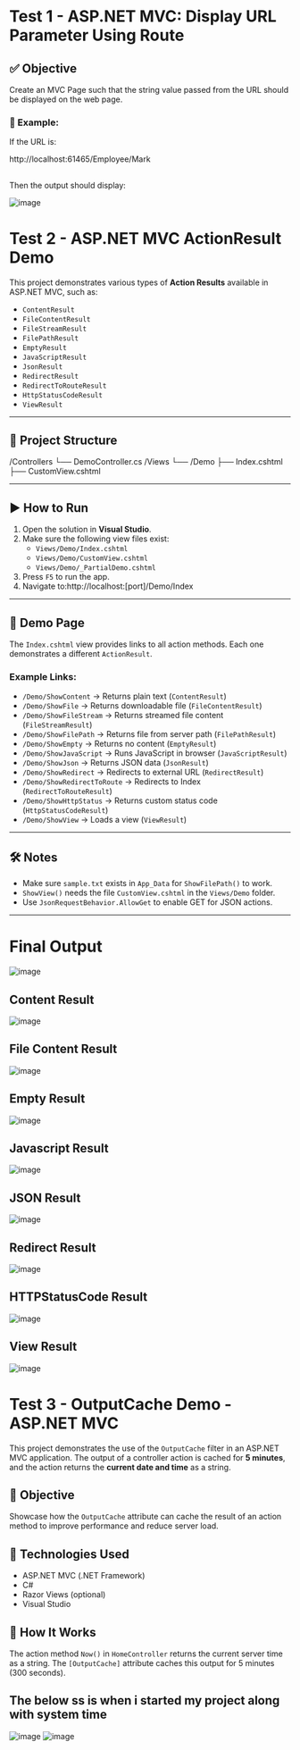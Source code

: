 # Test 1 - ASP.NET MVC: Display URL Parameter Using Route

## ✅ Objective

Create an MVC Page such that the string value passed from the URL should be displayed on the web page.

### 📌 Example:

If the URL is:

http://localhost:61465/Employee/Mark

## 
Then the output should display:

![image](https://github.com/user-attachments/assets/35fbf1c5-2c44-47cc-898c-c6e5c6f34809)

# Test 2 - ASP.NET MVC ActionResult Demo

This project demonstrates various types of **Action Results** available in ASP.NET MVC, such as:

- `ContentResult`
- `FileContentResult`
- `FileStreamResult`
- `FilePathResult`
- `EmptyResult`
- `JavaScriptResult`
- `JsonResult`
- `RedirectResult`
- `RedirectToRouteResult`
- `HttpStatusCodeResult`
- `ViewResult`

---

## 📂 Project Structure
/Controllers └── DemoController.cs /Views └── /Demo ├── Index.cshtml ├── CustomView.cshtml 


---

## ▶️ How to Run

1. Open the solution in **Visual Studio**.
2. Make sure the following view files exist:
   - `Views/Demo/Index.cshtml`
   - `Views/Demo/CustomView.cshtml`
   - `Views/Demo/_PartialDemo.cshtml`
3. Press `F5` to run the app.
4. Navigate to:http://localhost:[port]/Demo/Index

   
---

## 📄 Demo Page

The `Index.cshtml` view provides links to all action methods. Each one demonstrates a different `ActionResult`.

### Example Links:

- `/Demo/ShowContent` → Returns plain text (`ContentResult`)
- `/Demo/ShowFile` → Returns downloadable file (`FileContentResult`)
- `/Demo/ShowFileStream` → Returns streamed file content (`FileStreamResult`)
- `/Demo/ShowFilePath` → Returns file from server path (`FilePathResult`)
- `/Demo/ShowEmpty` → Returns no content (`EmptyResult`)
- `/Demo/ShowJavaScript` → Runs JavaScript in browser (`JavaScriptResult`)
- `/Demo/ShowJson` → Returns JSON data (`JsonResult`)
- `/Demo/ShowRedirect` → Redirects to external URL (`RedirectResult`)
- `/Demo/ShowRedirectToRoute` → Redirects to Index (`RedirectToRouteResult`)
- `/Demo/ShowHttpStatus` → Returns custom status code (`HttpStatusCodeResult`)
- `/Demo/ShowView` → Loads a view (`ViewResult`)

---

## 🛠️ Notes

- Make sure `sample.txt` exists in `App_Data` for `ShowFilePath()` to work.
- `ShowView()` needs the file `CustomView.cshtml` in the `Views/Demo` folder.
- Use `JsonRequestBehavior.AllowGet` to enable GET for JSON actions.

---
# Final Output
![image](https://github.com/user-attachments/assets/385547c9-9d4e-4585-9103-8bef78ac2205)

## Content Result 
![image](https://github.com/user-attachments/assets/500ac77d-e9d9-4ae0-ac33-92e5f86eabd7)

## File Content Result 
![image](https://github.com/user-attachments/assets/3fbc3fe1-db79-4efc-bbb0-e765d7295e6e)

## Empty Result 
![image](https://github.com/user-attachments/assets/c2505556-915c-4fd6-bbc4-15fa6420b296)

## Javascript Result 
![image](https://github.com/user-attachments/assets/da5ee0b9-0b99-418f-bc3c-24152a3a10f9)

## JSON Result 
![image](https://github.com/user-attachments/assets/faa04a1d-2c9b-4c66-b502-779a67d906ac)

## Redirect Result
![image](https://github.com/user-attachments/assets/182a86a1-26d3-4ac8-b600-6e46d835b81b)

## HTTPStatusCode Result 
![image](https://github.com/user-attachments/assets/02e5e0c7-cafb-45a8-842e-e007058a4bde)

## View Result
![image](https://github.com/user-attachments/assets/fb2ee979-b0c8-404a-b387-71ce04da529b)

# Test 3 - OutputCache Demo - ASP.NET MVC

This project demonstrates the use of the `OutputCache` filter in an ASP.NET MVC application. The output of a controller action is cached for **5 minutes**, and the action returns the **current date and time** as a string.

## 🧪 Objective

Showcase how the `OutputCache` attribute can cache the result of an action method to improve performance and reduce server load.

## 🔧 Technologies Used

- ASP.NET MVC (.NET Framework)
- C#
- Razor Views (optional)
- Visual Studio

## 🚀 How It Works

The action method `Now()` in `HomeController` returns the current server time as a string. The `[OutputCache]` attribute caches this output for 5 minutes (300 seconds).

## The below ss is when i started my project along with system time
![image](https://github.com/user-attachments/assets/6c1e6eea-b49b-4ea7-9b6e-4889458089de) ![image](https://github.com/user-attachments/assets/02ae8572-b51e-45ac-b7be-2952f6cb7c9b)






















